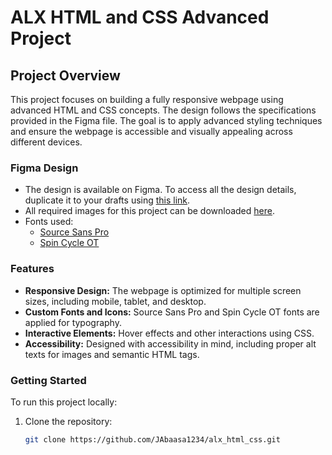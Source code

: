 # ALX HTML and CSS Advanced Project

## Project Overview

This project focuses on building a fully responsive webpage using advanced HTML and CSS concepts. The design follows the specifications provided in the Figma file. The goal is to apply advanced styling techniques and ensure the webpage is accessible and visually appealing across different devices.

### Figma Design

- The design is available on Figma. To access all the design details, duplicate it to your drafts using [this link](https://intranet.alxswe.com/rltoken/Sh2bjjzliJAnMerEI6I2hQ).
- All required images for this project can be downloaded [here](https://intranet.alxswe.com/rltoken/sGbjBBQFlXg61KqQaWzurA).
- Fonts used: 
  - [Source Sans Pro](https://intranet.alxswe.com/rltoken/nJRaY0x18Ibk2O0wSLpSag)
  - [Spin Cycle OT](https://intranet.alxswe.com/rltoken/Hx-znPwpM96o5tFT1wAwQA)

### Features

- **Responsive Design:** The webpage is optimized for multiple screen sizes, including mobile, tablet, and desktop.
- **Custom Fonts and Icons:** Source Sans Pro and Spin Cycle OT fonts are applied for typography.
- **Interactive Elements:** Hover effects and other interactions using CSS.
- **Accessibility:** Designed with accessibility in mind, including proper alt texts for images and semantic HTML tags.

### Getting Started

To run this project locally:

1. Clone the repository:
   ```bash
   git clone https://github.com/JAbaasa1234/alx_html_css.git
